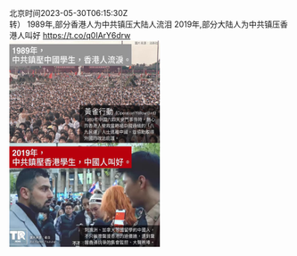 北京时间2023-05-30T06:15:30Z<br>转）
1989年,部分香港人为中共镇压大陆人流泪
2019年,部分大陆人为中共镇压香港人叫好 https://t.co/q0IArY6drw<br><img src='/temp/image/2023/u-Month-5/1663308107617824769_0.jpg' width='270' height='370'><br><br>